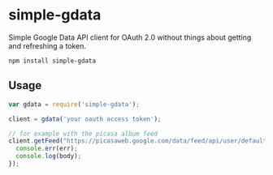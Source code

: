 # simple-gdata

Simple Google Data API client for OAuth 2.0 without things about getting and refreshing a token.

    npm install simple-gdata

## Usage

```javascript
var gdata = require('simple-gdata');

client = gdata('your oauth access token');

// for example with the picasa album feed
client.getFeed("https://picasaweb.google.com/data/feed/api/user/default", function(err, body){
  console.err(err);
  console.log(body);
});
```

